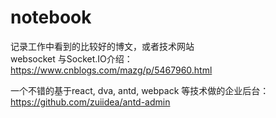 # notebook

记录工作中看到的比较好的博文，或者技术网站<br/>
websocket 与Socket.IO介绍：https://www.cnblogs.com/mazg/p/5467960.html

一个不错的基于react, dva, antd, webpack 等技术做的企业后台：https://github.com/zuiidea/antd-admin
